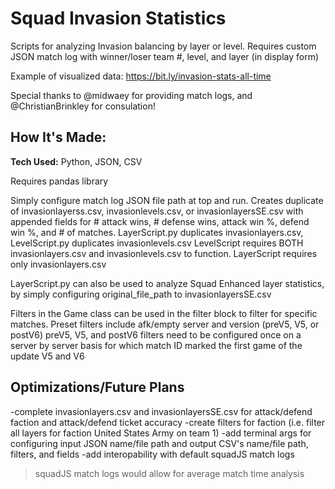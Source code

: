 # Squad Invasion Statistics
Scripts for analyzing Invasion balancing by layer or level. Requires custom JSON match log with winner/loser team #, level, and layer (in display form)

Example of visualized data: https://bit.ly/invasion-stats-all-time

Special thanks to @midwaey for providing match logs, and @ChristianBrinkley for consulation!

## How It's Made:
**Tech Used:** Python, JSON, CSV

Requires pandas library

Simply configure match log JSON file path at top and run.
Creates duplicate of invasionlayerss.csv, invasionlevels.csv, or invasionlayersSE.csv with appended fields for # attack wins, # defense wins, attack win %, defend win %, and # of matches.
LayerScript.py duplicates invasionlayers.csv, LevelScript.py duplicates invasionlevels.csv
LevelScript requires BOTH invasionlayers.csv and invasionlevels.csv to function. LayerScript requires only invasionlayers.csv

LayerScript.py can also be used to analyze Squad Enhanced layer statistics, by simply configuring original_file_path to invasionlayersSE.csv

Filters in the Game class can be used in the filter block to filter for specific matches. Preset filters include afk/empty server and version (preV5, V5, or postV6)
preV5, V5, and postV6 filters need to be configured once on a server by server basis for which match ID marked the first game of the update V5 and V6

## Optimizations/Future Plans
-complete invasionlayers.csv and invasionlayersSE.csv for attack/defend faction and attack/defend ticket accuracy
-create filters for faction (i.e. filter all layers for faction United States Army on team 1)
-add terminal args for configuring input JSON name/file path and output CSV's name/file path, filters, and fields
-add interopability with default squadJS match logs
  >squadJS match logs would allow for average match time analysis 
